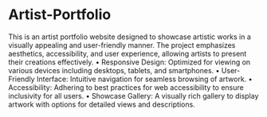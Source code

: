 # Artist-Portfolio
This is an artist portfolio website designed to showcase artistic works in a visually appealing and user-friendly manner. The project emphasizes aesthetics, accessibility, and user experience, allowing artists to present their creations effectively.
	•	Responsive Design: Optimized for viewing on various devices including desktops, tablets, and smartphones.
	•	User-Friendly Interface: Intuitive navigation for seamless browsing of artwork.
	•	Accessibility: Adhering to best practices for web accessibility to ensure inclusivity for all users.
	•	Showcase Gallery: A visually rich gallery to display artwork with options for detailed views and descriptions.
